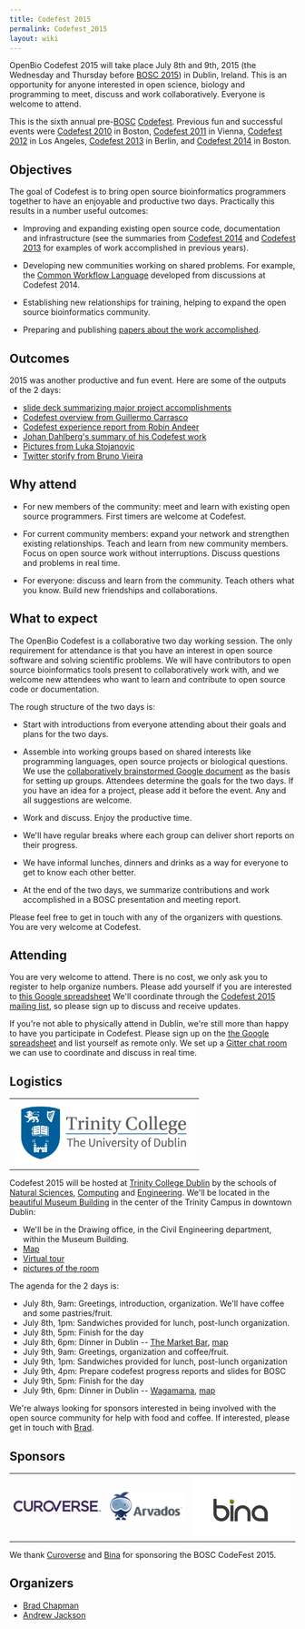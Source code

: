 ```yaml
---
title: Codefest 2015
permalink: Codefest_2015
layout: wiki
---
```


OpenBio Codefest 2015 will take place July 8th and 9th, 2015 (the
Wednesday and Thursday before [BOSC 2015](BOSC_2015 "wikilink")) in
Dublin, Ireland. This is an opportunity for anyone interested in open
science, biology and programming to meet, discuss and work
collaboratively. Everyone is welcome to attend.

This is the sixth annual pre-[BOSC](BOSC "wikilink")
[Codefest](Codefest "wikilink"). Previous fun and successful events were
[Codefest 2010](Codefest_2010 "wikilink") in Boston, [Codefest
2011](Codefest_2011 "wikilink") in Vienna, [Codefest
2012](Codefest_2012 "wikilink") in Los Angeles, [Codefest
2013](Codefest_2013 "wikilink") in Berlin, and [Codefest
2014](Codefest_2014 "wikilink") in Boston.

## Objectives

The goal of Codefest is to bring open source bioinformatics programmers
together to have an enjoyable and productive two days. Practically this
results in a number useful outcomes:

- Improving and expanding existing open source code, documentation and
  infrastructure (see the summaries from [Codefest
  2014](https://docs.google.com/presentation/d/114yvrK0Veasc_ns_rg484j2xxRi1h7wNlU2XKONuUqY/edit)
  and [Codefest
  2013](http://bcb.io/2013/07/18/summary-from-bioinformatics-open-science-codefest-2013-tools-infrastructure-standards-and-visualization/)
  for examples of work accomplished in previous years).

<!-- -->

- Developing new communities working on shared problems. For example,
  the [Common Workflow
  Language](https://groups.google.com/forum/#!forum/common-workflow-language)
  developed from discussions at Codefest 2014.

<!-- -->

- Establishing new relationships for training, helping to expand the
  open source bioinformatics community.

<!-- -->

- Preparing and publishing [papers about the work
  accomplished](http://www.biomedcentral.com/1471-2105/15/S14/S7).

## Outcomes

2015 was another productive and fun event. Here are some of the outputs
of the 2 days:

- [slide deck summarizing major project
  accomplishments](https://docs.google.com/presentation/d/1MVRIQWyg3KPuK5Fqa6A_9bvgQ1AlU7LIU_S4ldDZ96k/edit?usp=sharing)
- [Codefest overview from Guillermo
  Carrasco](http://mussol.org/2015/07/11/codefest-and-bosc-2015-lots-of-workflows-and-docker/)
- [Codefest experience report from Robin
  Andeer](http://www.robinandeer.com/blog/2015/07/08/bosc-codefest-2015/)
- [Johan Dahlberg's summary of his Codefest
  work](http://uppsala-bioinformatics.se/thoughts/?p=61)
- [Pictures from Luka
  Stojanovic](https://drive.google.com/folderview?id=0B8ns4TUYMoKLfnZBM09GSDNpQzNpdVJfbXpmMHhoYkhXblNWenRsRDJ0OURsUVRSUUszQUk&usp=sharing)
- [Twitter storify from Bruno
  Vieira](https://storify.com/bmpvieira/dublin-conferences)

## Why attend

- For new members of the community: meet and learn with existing open
  source programmers. First timers are welcome at Codefest.

<!-- -->

- For current community members: expand your network and strengthen
  existing relationships. Teach and learn from new community members.
  Focus on open source work without interruptions. Discuss questions and
  problems in real time.

<!-- -->

- For everyone: discuss and learn from the community. Teach others what
  you know. Build new friendships and collaborations.

## What to expect

The OpenBio Codefest is a collaborative two day working session. The
only requirement for attendance is that you have an interest in open
source software and solving scientific problems. We will have
contributors to open source bioinformatics tools present to
collaboratively work with, and we welcome new attendees who want to
learn and contribute to open source code or documentation.

The rough structure of the two days is:

- Start with introductions from everyone attending about their goals and
  plans for the two days.

<!-- -->

- Assemble into working groups based on shared interests like
  programming languages, open source projects or biological questions.
  We use the [collaboratively brainstormed Google
  document](https://docs.google.com/document/d/1BJ_l4LG_RiCukJaDSkK4-_apr2nBtFr4gUYQHo1HeVQ/edit)
  as the basis for setting up groups. Attendees determine the goals for
  the two days. If you have an idea for a project, please add it before
  the event. Any and all suggestions are welcome.

<!-- -->

- Work and discuss. Enjoy the productive time.

<!-- -->

- We'll have regular breaks where each group can deliver short reports
  on their progress.

<!-- -->

- We have informal lunches, dinners and drinks as a way for everyone to
  get to know each other better.

<!-- -->

- At the end of the two days, we summarize contributions and work
  accomplished in a BOSC presentation and meeting report.

Please feel free to get in touch with any of the organizers with
questions. You are very welcome at Codefest.

## Attending

You are very welcome to attend. There is no cost, we only ask you to
register to help organize numbers. Please add yourself if you are
interested to [this Google
spreadsheet](https://docs.google.com/spreadsheets/d/1STl3x-KcInCxpGBgBHDz2C_LvrudXDe1X9d68NpH0Tk/edit?usp=sharing)
We'll coordinate through the [Codefest 2015 mailing
list](https://groups.google.com/forum/?fromgroups#!forum/openbio-codefest-2015),
so please sign up to discuss and receive updates.

If you're not able to physically attend in Dublin, we're still more than
happy to have you participate in Codefest. Please sign up on the [the
Google
spreadsheet](https://docs.google.com/spreadsheets/d/1STl3x-KcInCxpGBgBHDz2C_LvrudXDe1X9d68NpH0Tk/edit?usp=sharing)
and list yourself as remote only. We set up a [Gitter chat
room](https://gitter.im/chapmanb/obf-codefest) we can use to coordinate
and discuss in real time.

## Logistics

<table>
<tbody>
<tr class="odd">
<td>
<img src="TCDTrimmed.png" title="Trinity College Dubline" width="320" />
</td>
</tr>
</tbody>
</table>

Codefest 2015 will be hosted at [Trinity College
Dublin](http://www.tcd.ie/) by the schools of [Natural
Sciences](http://naturalscience.tcd.ie/),
[Computing](https://www.scss.tcd.ie/) and
[Engineering](http://www.tcd.ie/Engineering/). We'll be located in the
[beautiful Museum
Building](https://www.google.ie/search?q=museum+building+tcd&safe=off&espv=2&biw=1280&bih=963&tbm=isch&tbo=u&source=univ&sa=X&ei=hTeJVduLKeip7AbF55PQBA&ved=0CD4QsAQ)
in the center of the Trinity Campus in downtown Dublin:

- We'll be in the Drawing office, in the Civil Engineering department,
  within the Museum Building.
- [Map](https://www.google.ie/maps/place/Museum+Bldg,+Trinity+College+Dublin,+Dublin/@53.3434376,-6.2546054,17z/data=!4m2!3m1!1s0x48670e9a9223bbc3:0x8004c87f5b97e752)
- [Virtual tour](http://www.tcd.ie/virtualtour/civilengineering/)
- [pictures of the
  room](https://drive.google.com/folderview?id=0Bwxg-o4ZmoZ4eUJaLVZpc0N3Zjg&usp=sharing)

The agenda for the 2 days is:

- July 8th, 9am: Greetings, introduction, organization. We'll have
  coffee and some pastries/fruit.
- July 8th, 1pm: Sandwiches provided for lunch, post-lunch organization.
- July 8th, 5pm: Finish for the day
- July 8th, 6pm: Dinner in Dublin -- [The Market
  Bar](http://marketbar.ie/), [map](http://marketbar.ie/node/31)
- July 9th, 9am: Greetings, organization and coffee/fruit.
- July 9th, 1pm: Sandwiches provided for lunch, post-lunch organization
- July 9th, 4pm: Prepare codefest progress reports and slides for BOSC
- July 9th, 5pm: Finish for the day
- July 9th, 6pm: Dinner in Dublin --
  [Wagamama](http://www.wagamama.ie/restaurants/dublin-south-king-street),
  [map](https://www.google.ie/maps/place/Wagamama/@53.3412563,-6.262336,17z/data=!4m2!3m1!1s0x48670e9c2dee159d:0x351b0efa3ccd6309)

We're always looking for sponsors interested in being involved with the
open source community for help with food and coffee. If interested,
please get in touch with [Brad](https://github.com/chapmanb).

## Sponsors

<table>
<tbody>
<tr class="odd">
<td>
<a href="https://curoverse.com">
<img src="Curoverse_logo.png" title="Curoverse logo" width="175" />
</a>
</td>
<td>
<a href="https://arvados.org/">
<img src="Arvados.png" title="Arvados logo" width="150" />
</a>
</td>
<td>
<a href="http://www.bina.org/">
<img src="Bina_logo.png" title="Bina logo" width="200" />
</a>
</td>
</tr>
</tbody>
</table>

We thank [Curoverse](https://curoverse.com) and
[Bina](http://www.bina.org) for sponsoring the BOSC CodeFest 2015.

## Organizers

- [Brad Chapman](http://bcb.io/)
- [Andrew
  Jackson](http://www.tcd.ie/Zoology/research/research/theoretical/andrewjackson.php)
